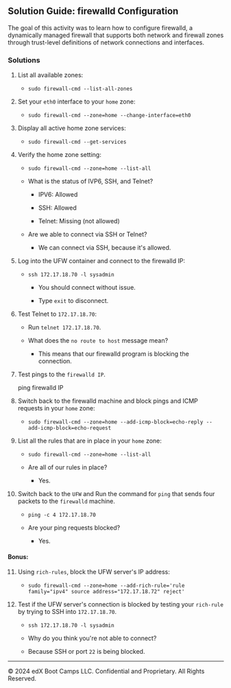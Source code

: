 ## Solution Guide: firewalld Configuration

The goal of this activity was to learn how to configure firewalld, a dynamically managed firewall that supports both network and firewall zones through trust-level definitions of network connections and interfaces.

### Solutions

1. List all available zones:

    - `sudo firewall-cmd --list-all-zones`

2. Set your `eth0` interface to your `home` zone:

    - `sudo firewall-cmd --zone=home --change-interface=eth0`

3. Display all active home zone services: 

   - `sudo firewall-cmd --get-services`
    
4. Verify the home zone setting:

    - `sudo firewall-cmd --zone=home --list-all`
        
    - What is the status of IVP6, SSH, and Telnet?  

        - IPV6: Allowed

        - SSH: Allowed

        - Telnet: Missing (not allowed)
    
    - Are we able to connect via SSH or Telnet?

        - We can connect via SSH, because it's allowed.

5. Log into the UFW container and connect to the firewalld IP:

     - `ssh 172.17.18.70 -l sysadmin`

        - You should connect without issue.

        - Type `exit` to disconnect.

6. Test Telnet to `172.17.18.70`:

    - Run `telnet 172.17.18.70`.

    - What does the `no route to host` message mean?
        
        - This means that our firewalld program is blocking the connection.
 
7. Test pings to the `firewalld IP`.  

   ping firewalld IP

8. Switch back to the firewalld machine and block pings and ICMP requests in your `home` zone:

    - `sudo firewall-cmd --zone=home --add-icmp-block=echo-reply --add-icmp-block=echo-request`

9. List all the rules that are in place in your `home` zone:

    - `sudo firewall-cmd --zone=home --list-all`

    - Are all of our rules in place?
         
         - Yes.

10. Switch back to the `UFW` and Run the command for `ping` that sends four packets to the `firewalld` machine.

    - `ping -c 4 172.17.18.70`

    - Are your ping requests blocked?

        - Yes.

#### Bonus:

11. Using `rich-rules`, block the UFW server's IP address:

    - `sudo firewall-cmd --zone=home --add-rich-rule='rule family="ipv4" source address="172.17.18.72" reject'`

12. Test if the UFW server's connection is blocked by testing your `rich-rule` by trying to SSH into `172.17.18.70`.

    - `ssh 172.17.18.70 -l sysadmin`
    
    - Why do you think you're not able to connect?

     - Because SSH or port `22` is being blocked.

---

© 2024 edX Boot Camps LLC. Confidential and Proprietary. All Rights Reserved.
